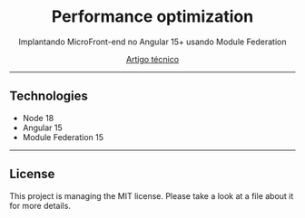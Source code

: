<h1 align="center">
  Performance optimization
</h1>
<p align="center">
  Implantando MicroFront-end no Angular 15+ usando Module Federation
</p>
<p align="center">
   <a href="" target="_black">Artigo técnico</a>
</p>

****
## Technologies

* Node 18
* Angular 15
* Module Federation 15

****
## License

This project is managing the MIT license. Please take a look at a file about it for more details. 
